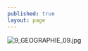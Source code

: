 ```yaml
---
published: true
layout: page
---
```

![9_GEOGRAPHIE_09.jpg]({{site.baseurl}}/data/images/9/geographie/9_GEOGRAPHIE_09.jpg)
